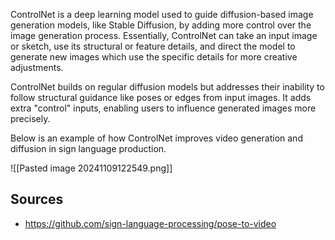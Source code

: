 ControlNet is a deep learning model used to guide diffusion-based image generation models, like Stable Diffusion, by adding more control over the image generation process. Essentially, ControlNet can take an input image or sketch, use its structural or feature details, and direct the model to generate new images which use the specific details for more creative adjustments.

ControlNet builds on regular diffusion models but addresses their inability to follow structural guidance like poses or edges from input images. It adds extra "control" inputs, enabling users to influence generated images more precisely.

Below is an example of how ControlNet improves video generation and diffusion in sign language production.

![[Pasted image 20241109122549.png]]

## Sources
- https://github.com/sign-language-processing/pose-to-video